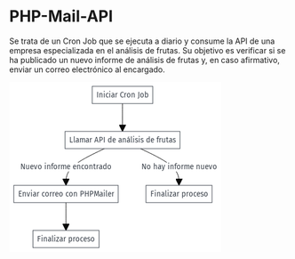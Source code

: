 # PHP-Mail-API
Se trata de un Cron Job que se ejecuta a diario y consume la API de una empresa especializada en el análisis de frutas. Su objetivo es verificar si se ha publicado un nuevo informe de análisis de frutas y, en caso afirmativo, enviar un correo electrónico al encargado.

![Descripción de la imagen](images/aiplugin_f738c2c1-9ca2-490d-a588-bf7dd02038cc.png)
